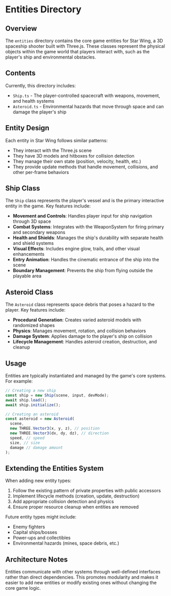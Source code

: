 # Entities Directory

## Overview

The `entities` directory contains the core game entities for Star Wing, a 3D spaceship shooter built with Three.js. These classes represent the physical objects within the game world that players interact with, such as the player's ship and environmental obstacles.

## Contents

Currently, this directory includes:

- `Ship.ts` - The player-controlled spacecraft with weapons, movement, and health systems
- `Asteroid.ts` - Environmental hazards that move through space and can damage the player's ship

## Entity Design

Each entity in Star Wing follows similar patterns:

- They interact with the Three.js scene
- They have 3D models and hitboxes for collision detection
- They manage their own state (position, velocity, health, etc.)
- They provide update methods that handle movement, collisions, and other per-frame behaviors

## Ship Class

The `Ship` class represents the player's vessel and is the primary interactive entity in the game. Key features include:

- **Movement and Controls**: Handles player input for ship navigation through 3D space
- **Combat Systems**: Integrates with the WeaponSystem for firing primary and secondary weapons
- **Health and Shields**: Manages the ship's durability with separate health and shield systems
- **Visual Effects**: Includes engine glow, trails, and other visual enhancements
- **Entry Animation**: Handles the cinematic entrance of the ship into the scene
- **Boundary Management**: Prevents the ship from flying outside the playable area

## Asteroid Class

The `Asteroid` class represents space debris that poses a hazard to the player. Key features include:

- **Procedural Generation**: Creates varied asteroid models with randomized shapes
- **Physics**: Manages movement, rotation, and collision behaviors
- **Damage System**: Applies damage to the player's ship on collision
- **Lifecycle Management**: Handles asteroid creation, destruction, and cleanup

## Usage

Entities are typically instantiated and managed by the game's core systems. For example:

```typescript
// Creating a new ship
const ship = new Ship(scene, input, devMode);
await ship.load();
await ship.initialize();

// Creating an asteroid
const asteroid = new Asteroid(
  scene,
  new THREE.Vector3(x, y, z), // position
  new THREE.Vector3(dx, dy, dz), // direction
  speed, // speed
  size, // size
  damage // damage amount
);
```

## Extending the Entities System

When adding new entity types:

1. Follow the existing pattern of private properties with public accessors
2. Implement lifecycle methods (creation, update, destruction)
3. Add appropriate collision detection and physics
4. Ensure proper resource cleanup when entities are removed

Future entity types might include:

- Enemy fighters
- Capital ships/bosses
- Power-ups and collectibles
- Environmental hazards (mines, space debris, etc.)

## Architecture Notes

Entities communicate with other systems through well-defined interfaces rather than direct dependencies. This promotes modularity and makes it easier to add new entities or modify existing ones without changing the core game logic.
